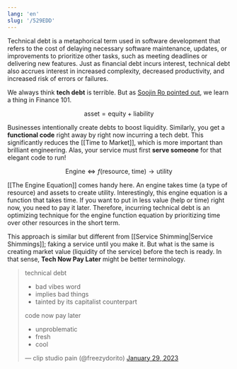 ```yaml
---
lang: 'en'
slug: '/529EDD'
---
```


Technical debt is a metaphorical term used in software development that refers to the cost of delaying necessary software maintenance, updates, or improvements to prioritize other tasks, such as meeting deadlines or delivering new features. Just as financial debt incurs interest, technical debt also accrues interest in increased complexity, decreased productivity, and increased risk of errors or failures.

We always think **tech debt** is terrible. But as [Soojin Ro pointed out](https://soojin.ro/blog/technical-debt), we learn a thing in Finance 101.

$$
\text{asset} = \text{equity} + \text{liability}
$$

Businesses intentionally create debts to boost liquidity. Similarly, you get a **functional code** right away by right now incurring a tech debt. This significantly reduces the [[Time to Market]], which is more important than brilliant engineering. Alas, your service must first **serve someone** for that elegant code to run!

$$
\text{Engine} \Leftrightarrow f(\text{resource}, ~\text{time}) \to \text{utility}
$$

[[The Engine Equation]] comes handy here.
An engine takes time (a type of resource) and assets to create utility. Interestingly, this engine equation is a function that takes time. If you want to put in less value (help or time) right now, you need to pay it later. Therefore, incurring technical debt is an optimizing technique for the engine function equation by prioritizing time over other resources in the short term.

This approach is similar but different from [[Service Shimming|Service Shimmings]]; faking a service until you make it. But what is the same is creating market value (liquidity of the service) before the tech is ready.
In that sense, **Tech Now Pay Later** might be better terminology.

> technical debt
>
> - bad vibes word
> - implies bad things
> - tainted by its capitalist counterpart
>
> code now pay later
>
> - unproblematic
> - fresh
> - cool
>
> — clip studio pain (@freezydorito) [January 29, 2023](https://twitter.com/freezydorito/status/1619734004793769984?ref_src=twsrc%5Etfw)
